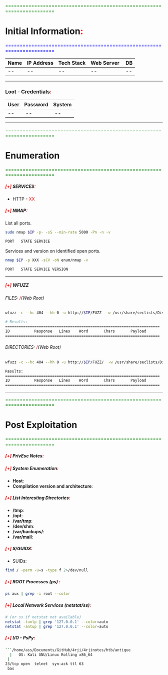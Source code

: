 <font color="green">=======================================================================</font>
# Initial Information<font color="red">:</font> 
<font color="blue">=======================================================================</font>

Name | IP Address | Tech Stack | Web Server | DB
-- | -- | -- | -- | --
-- | -- | -- | -- | --


<hr>

### Loot - Credentials<font color="red">:</font> 

**User** | **Password** | **System**
-- | -- | --
-- | -- | --

<hr>

<font color="green">=======================================================================</font>
# Enumeration
<font color="green">=======================================================================</font>

##### <font color="red">[+]</font> SERVICES<font color="red">:</font> 
- HTTP - <font color="red">XX</font> 

##### <font color="red">[+]</font> NMAP<font color="red">:</font> 

List all ports.
```bash
sudo nmap $IP -p- -sS --min-rate 5000 -Pn -n -v

PORT   STATE SERVICE
```

Services and version on identified open ports.
```bash 
nmap $IP -p XXX -sCV -oN enum/nmap -v

PORT   STATE SERVICE VERSION
```


<hr>

##### <font color="red">[+]</font> WFUZZ

###### FILES: <font color="red">/</font>(Web Root)
```bash
wfuzz -c --hc 404 --hh 0 -u http://$IP/FUZZ  -w /usr/share/seclists/Discovery/Web-Content/raft-large-files.txt -t 200

# Results:
=====================================================================
ID           Response   Lines    Word       Chars       Payload               
=====================================================================
```

###### DIRECTORIES: <font color="red">/</font>(Web Root)
```bash
wfuzz -c --hc 404 --hh 0 -u http://$IP/FUZZ/  -w /usr/share/seclists/Discovery/Web-Content/raft-large-directories.txt -t 200

Results:
=====================================================================
ID           Response   Lines    Word       Chars       Payload               
=====================================================================
```

<hr>

<font color="green">=======================================================================</font>
# Post Exploitation
<font color="green">=======================================================================</font>

##### <font color="red">[+]</font> PrivEsc Notes<font color="red">:</font> 


##### <font color="red">[+]</font> System Enumeration<font color="red">:</font> 

- **Host**:
- **Compilation version and architecture**:


##### <font color="red">[+]</font> List Interesting Directories<font color="red">:</font> 

- **/tmp**:
- **/opt**:
- **/var/tmp**:
- **/dev/shm**:
- **/var/backups/**:
- **/var/mail**:

##### <font color="red">[+]</font> S/GUIDS<font color="red">:</font> 

- SUIDs:
```bash
find / -perm -u=s -type f 2>/dev/null
```

##### <font color="red">[+]</font> ROOT Processes (ps) <font color="red">:</font> 
```bash
ps aux | grep -i root --color
```

##### <font color="red">[+]</font> Local Network Services (netstat/ss)<font color="red">:</font> 
```bash
# (or ss if netstat not available)
netstat -tunlp | grep '127.0.0.1' --color=auto
netstat -antup | grep '127.0.0.1' --color=auto
```

##### <font color="red">[+]</font> I/O - PsPy<font color="red">:</font> 
```bash
```/home/ass/Documents/GitHub/4rji/4rjinotes/htb/antique
  |   OS: Kali GNU/Linux Rolling x86_64 
 |      
23/tcp open  telnet  syn-ack ttl 63
 bas
